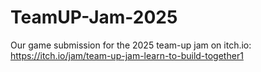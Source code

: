 # TeamUP-Jam-2025
Our game submission for the 2025 team-up jam on itch.io: https://itch.io/jam/team-up-jam-learn-to-build-together1
